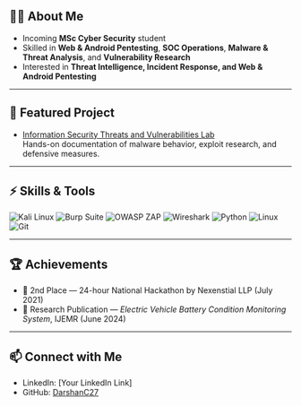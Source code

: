 
## 👨‍💻 About Me
- Incoming **MSc Cyber Security** student  
- Skilled in **Web & Android Pentesting**, **SOC Operations**, **Malware & Threat Analysis**, and **Vulnerability Research**  
- Interested in **Threat Intelligence, Incident Response, and Web & Android Pentesting**  


---
## 📌 Featured Project
- [Information Security Threats and Vulnerabilities Lab](https://github.com/DarshanC27/Information-Security-Threats-and-Vulnerabilities-Lab)  
  Hands-on documentation of malware behavior, exploit research, and defensive measures. 
---

## ⚡ Skills & Tools
![Kali Linux](https://img.shields.io/badge/Kali_Linux-557C94?style=for-the-badge&logo=kalilinux&logoColor=white)
![Burp Suite](https://img.shields.io/badge/Burp_Suite-FF6633?style=for-the-badge&logo=burp-suite&logoColor=white)
![OWASP ZAP](https://img.shields.io/badge/OWASP_ZAP-000000?style=for-the-badge&logo=owasp&logoColor=white)
![Wireshark](https://img.shields.io/badge/Wireshark-1679A7?style=for-the-badge&logo=wireshark&logoColor=white)
![Python](https://img.shields.io/badge/Python-3776AB?style=for-the-badge&logo=python&logoColor=white)
![Linux](https://img.shields.io/badge/Linux-000000?style=for-the-badge&logo=linux&logoColor=white)
![Git](https://img.shields.io/badge/Git-F05032?style=for-the-badge&logo=git&logoColor=white)

---

## 🏆 Achievements
- 🥈 2nd Place — 24-hour National Hackathon by Nexenstial LLP (July 2021)  
- 📖 Research Publication — *Electric Vehicle Battery Condition Monitoring System*, IJEMR (June 2024)

---
## 📫 Connect with Me
- LinkedIn: [Your LinkedIn Link]  
- GitHub: [DarshanC27](https://github.com/DarshanC27)  
